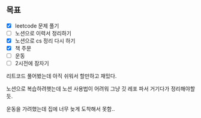 ## 목표

- [x] leetcode 문제 풀기
- [ ] 노션으로 이력서 정리하기
- [x] 노션으로 cs 정리 다시 하기
- [x] 책 주문
- [ ] 운동
- [ ] 2시전에 잠자기

리트코드 풀어봤는데 아직 쉬워서 할만하고 재밌다.

노션으로 복습하려햇는데 노션 사용법이 어려워 그냥 깃 레포 파서 거기다가 정리해야할듯.

운동을 가려했는데 집에 너무 늦게 도착해서 못함..
